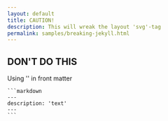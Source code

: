```yaml
---
layout: default
title: CAUTION!
description: This will wreak the layout 'svg'-tag
permalink: samples/breaking-jekyll.html
---
```

## DON'T DO THIS

Using '' in front matter

	```markdown
	---
  	description: 'text' 
  	---
	```
